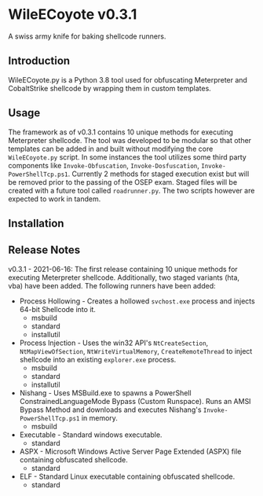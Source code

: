 # WileECoyote v0.3.1


A swiss army knife for baking shellcode runners.


Introduction
------------
WileECoyote.py is a Python 3.8 tool used for obfuscating Meterpreter and CobaltStrike shellcode by wrapping them in custom templates. 

Usage
-----
The framework as of v0.3.1 contains 10 unique methods for executing Meterpreter shellcode. The tool was developed to be modular so that other templates can be added in and built without modifying the core `WileECoyote.py` script. In some instances the tool utilizes some third party components like `Invoke-Obfuscation`, `Invoke-Dosfuscation`, `Invoke-PowerShellTcp.ps1`. Currently 2 methods for staged execution exist but will be removed prior to the passing of the OSEP exam. Staged files will be created with a future tool called `roadrunner.py`. The two scripts however are expected to work in tandem. 

Installation
------------

Release Notes
-------------

v0.3.1 - 2021-06-16: The first release containing 10 unique methods for executing Meterpreter shellcode. Additionally, two staged variants (hta, vba) have been added. The following runners have been added: 
  - Process Hollowing - Creates a hollowed `svchost.exe` process and injects 64-bit Shellcode into it. 
    - msbuild
    - standard
    - installutil
  - Process Injection - Uses the win32 API's `NtCreateSection`, `NtMapViewOfSection`, `NtWriteVirtualMemory`, `CreateRemoteThread` to inject shellcode into an existing `explorer.exe` process. 
    - msbuild
    - standard
    - installutil
  - Nishang - Uses MSBuild.exe to spawns a PowerShell ConstrainedLanguageMode Bypass (Custom Runspace). Runs an AMSI Bypass Method and downloads and executes Nishang's `Invoke-PowerShellTcp.ps1` in memory. 
    - msbuild
  - Executable - Standard windows executable.
    - standard
  - ASPX - Microsoft Windows Active Server Page Extended (ASPX) file containing obfuscated shellcode. 
    - standard
  - ELF - Standard Linux executable containing obfuscated shellcode. 
    - standard

